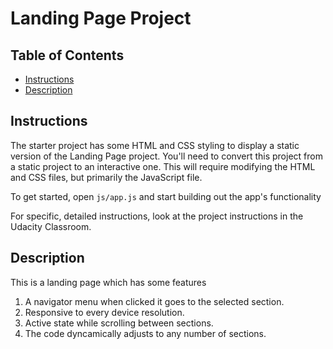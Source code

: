 # Landing Page Project

## Table of Contents

* [Instructions](#instructions)
* [Description](#description)

## Instructions

The starter project has some HTML and CSS styling to display a static version of the Landing Page project. You'll need to convert this project from a static project to an interactive one. This will require modifying the HTML and CSS files, but primarily the JavaScript file.

To get started, open `js/app.js` and start building out the app's functionality

For specific, detailed instructions, look at the project instructions in the Udacity Classroom.

## Description

This is a landing page which has some features

1. A navigator menu when clicked it goes to the selected section.
2. Responsive to every device resolution.
3. Active state while scrolling between sections.
4. The code dyncamically adjusts to any number of sections.
